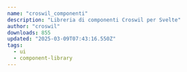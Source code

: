 ```yaml
---
name: "croswil_componenti"
description: "Libreria di componenti Croswil per Svelte"
author: "croswil"
downloads: 855
updated: "2025-03-09T07:43:16.550Z"
tags: 
  - ui
  - component-library
---
```

